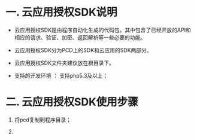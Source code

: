 # 一.  云应用授权SDK说明

  * 云应用授权SDK是由程序自动化生成的代码包，其中包含了已经开放的API和相应的请求、验证、加密、返回解析等一些必要的功能。

  * 云应用授权SDK分为PCD上的SDK和云应用的SDK两部分。

  * 云应用授权SDK文件夹建议放在根目录下。

  * 支持的开发环境 ： 支持php5.3及以上；

# 二.  云应用授权SDK使用步骤

  1. 将pcd复制到程序目录；
 
  2.  